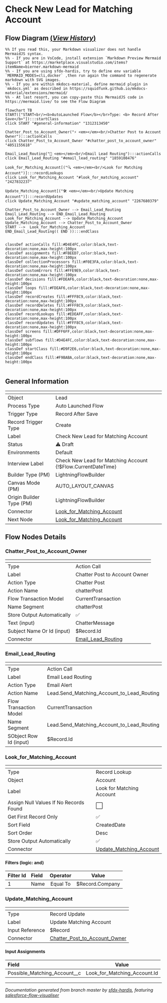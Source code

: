 # Check New Lead for Matching Account

## Flow Diagram [(_View History_)](Check_New_Lead_for_Matching_Account-history.md)

```mermaid
%% If you read this, your Markdown visualizer does not handle MermaidJS syntax.
%% - If you are in VsCode, install extension `Markdown Preview Mermaid Support` at https://marketplace.visualstudio.com/items?itemName=bierner.markdown-mermaid
%% - If you are using sfdx-hardis, try to define env variable `MERMAID_MODES=cli,docker` ,then run again the command to regenerate markdown with SVG images.
%% - If you are within mkdocs-material, define mermaid plugin in `mkdocs.yml` as described in https://squidfunk.github.io/mkdocs-material/extensions/mermaid/
%% - At last resort, you can copy-paste this MermaidJS code in https://mermaid.live/ to see the Flow Diagram

flowchart TB
START(["START<br/><b>AutoLaunched Flow</b></br>Type: <b> Record After Save</b>"]):::startClass
click START "#general-information" "1312313450"

Chatter_Post_to_Account_Owner("⚡ <em></em><br/>Chatter Post to Account Owner"):::actionCalls
click Chatter_Post_to_Account_Owner "#chatter_post_to_account_owner" "4051155618"

Email_Lead_Routing("📧 <em></em><br/>Email Lead Routing"):::actionCalls
click Email_Lead_Routing "#email_lead_routing" "1859108476"

Look_for_Matching_Account[("🔍 <em></em><br/>Look for Matching Account")]:::recordLookups
click Look_for_Matching_Account "#look_for_matching_account" "2427832237"

Update_Matching_Account[("🛠️ <em></em><br/>Update Matching Account")]:::recordUpdates
click Update_Matching_Account "#update_matching_account" "2267680379"

Chatter_Post_to_Account_Owner --> Email_Lead_Routing
Email_Lead_Routing --> END_Email_Lead_Routing
Look_for_Matching_Account --> Update_Matching_Account
Update_Matching_Account --> Chatter_Post_to_Account_Owner
START -->  Look_for_Matching_Account
END_Email_Lead_Routing(( END )):::endClass


classDef actionCalls fill:#D4E4FC,color:black,text-decoration:none,max-height:100px
classDef assignments fill:#FBEED7,color:black,text-decoration:none,max-height:100px
classDef collectionProcessors fill:#F0E3FA,color:black,text-decoration:none,max-height:100px
classDef customErrors fill:#FFE9E9,color:black,text-decoration:none,max-height:100px
classDef decisions fill:#FDEAF6,color:black,text-decoration:none,max-height:100px
classDef loops fill:#FDEAF6,color:black,text-decoration:none,max-height:100px
classDef recordCreates fill:#FFF8C9,color:black,text-decoration:none,max-height:100px
classDef recordDeletes fill:#FFF8C9,color:black,text-decoration:none,max-height:100px
classDef recordLookups fill:#EDEAFF,color:black,text-decoration:none,max-height:100px
classDef recordUpdates fill:#FFF8C9,color:black,text-decoration:none,max-height:100px
classDef screens fill:#DFF6FF,color:black,text-decoration:none,max-height:100px
classDef subflows fill:#D4E4FC,color:black,text-decoration:none,max-height:100px
classDef startClass fill:#D9F2E6,color:black,text-decoration:none,max-height:100px
classDef endClass fill:#F9BABA,color:black,text-decoration:none,max-height:100px


```

<!-- Flow description -->

## General Information

|<!-- -->|<!-- -->|
|:---|:---|
|Object|Lead|
|Process Type| Auto Launched Flow|
|Trigger Type| Record After Save|
|Record Trigger Type| Create|
|Label|Check New Lead for Matching Account|
|Status|⚠️ Draft|
|Environments|Default|
|Interview Label|Check New Lead for Matching Account {!$Flow.CurrentDateTime}|
| Builder Type (PM)|LightningFlowBuilder|
| Canvas Mode (PM)|AUTO_LAYOUT_CANVAS|
| Origin Builder Type (PM)|LightningFlowBuilder|
|Connector|[Look_for_Matching_Account](#look_for_matching_account)|
|Next Node|[Look_for_Matching_Account](#look_for_matching_account)|


## Flow Nodes Details

### Chatter_Post_to_Account_Owner

|<!-- -->|<!-- -->|
|:---|:---|
|Type|Action Call|
|Label|Chatter Post to Account Owner|
|Action Type|Chatter Post|
|Action Name|chatterPost|
|Flow Transaction Model|CurrentTransaction|
|Name Segment|chatterPost|
|Store Output Automatically|✅|
|Text (input)|ChatterMessage|
|Subject Name Or Id (input)|$Record.Id|
|Connector|[Email_Lead_Routing](#email_lead_routing)|


### Email_Lead_Routing

|<!-- -->|<!-- -->|
|:---|:---|
|Type|Action Call|
|Label|Email Lead Routing|
|Action Type|Email Alert|
|Action Name|Lead.Send_Matching_Account_to_Lead_Routing|
|Flow Transaction Model|CurrentTransaction|
|Name Segment|Lead.Send_Matching_Account_to_Lead_Routing|
| SObject Row Id (input)|$Record.Id|


### Look_for_Matching_Account

|<!-- -->|<!-- -->|
|:---|:---|
|Type|Record Lookup|
|Object|Account|
|Label|Look for Matching Account|
|Assign Null Values If No Records Found|⬜|
|Get First Record Only|✅|
|Sort Field|CreatedDate|
|Sort Order|Desc|
|Store Output Automatically|✅|
|Connector|[Update_Matching_Account](#update_matching_account)|


#### Filters (logic: **and**)

|Filter Id|Field|Operator|Value|
|:-- |:-- |:--:|:--: |
|1|Name| Equal To|$Record.Company|




### Update_Matching_Account

|<!-- -->|<!-- -->|
|:---|:---|
|Type|Record Update|
|Label|Update Matching Account|
|Input Reference|$Record|
|Connector|[Chatter_Post_to_Account_Owner](#chatter_post_to_account_owner)|


#### Input Assignments

|Field|Value|
|:-- |:--: |
|Possible_Matching_Account__c|Look_for_Matching_Account.Id|








___

_Documentation generated from branch master by [sfdx-hardis](https://sfdx-hardis.cloudity.com), featuring [salesforce-flow-visualiser](https://github.com/toddhalfpenny/salesforce-flow-visualiser)_